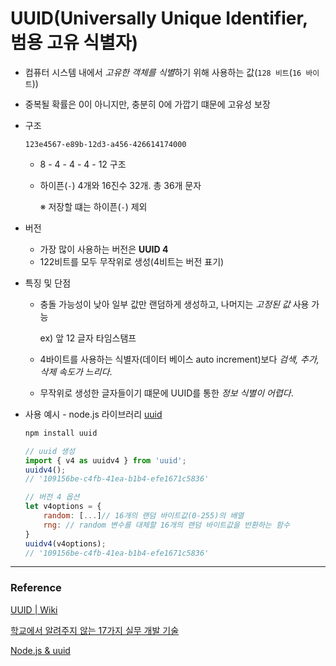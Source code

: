 # UUID(Universally Unique Identifier, 범용 고유 식별자)

* 컴퓨터 시스템 내에서 *고유한 객체를 식별*하기 위해 사용하는 값(`128 비트`(`16 바이트`))
* 중복될 확률은 0이 아니지만, 충분히 0에 가깝기 떄문에 고유성 보장

* 구조
  
  ```
  123e4567-e89b-12d3-a456-426614174000
  ```
  * 8 - 4 - 4 - 4 - 12 구조
  * 하이픈(`-`) 4개와 16진수 32개. 총 36개 문자

    ※ 저장할 떄는 하이픈(`-`) 제외

* 버전 
  * 가장 많이 사용하는 버전은 **UUID 4**
  * 122비트를 모두 무작위로 생성(4비트는 버전 표기)

* 특징 및 단점

  * 충돌 가능성이 낮아 일부 값만 랜덤하게 생성하고, 나머지는 *고정된 값* 사용 가능

    ex) 앞 12 글자 타임스탬프

  * 4바이트를 사용하는 식별자(데이터 베이스 auto increment)보다 *검색, 추가, 삭제 속도가 느리다*.
  * 무작위로 생성한 글자들이기 떄문에 UUID를 통한 *정보 식별이 어렵다*.


* 사용 예시 - node.js 라이브러리 [uuid](https://www.npmjs.com/package/uuid)

  ```js
  npm install uuid

  // uuid 생성
  import { v4 as uuidv4 } from 'uuid';
  uuidv4();
  // '109156be-c4fb-41ea-b1b4-efe1671c5836'

  // 버전 4 옵션
  let v4options = {
      random: [...]// 16개의 랜덤 바이트값(0-255)의 배열
      rng: // random 변수를 대체할 16개의 랜덤 바이트값을 반환하는 함수
  }
  uuidv4(v4options); 
  // '109156be-c4fb-41ea-b1b4-efe1671c5836'
  ```

***

### Reference

[UUID | Wiki](https://en.wikipedia.org/wiki/Universally_unique_identifier)

[학교에서 알려주지 않는 17가지 실무 개발 기술](http://www.kyobobook.co.kr/product/detailViewKor.laf?mallGb=KOR&ejkGb=KOR&barcode=9791162242988)

[Node.js & uuid](https://fred16157.github.io/node.js/nodejs-library-uuid/)